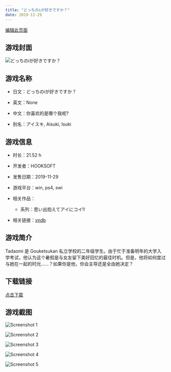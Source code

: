 ```yaml
---
title: "どっちのiが好きですか？"
date: 2019-11-29
---
```

[编辑此页面](https://github.com/ACG-3/ADV3-source/blob/main/source/_posts/games/%E6%80%9D%E3%81%84%E5%87%BA%E6%8A%B1%E3%81%88%E3%81%A6%E3%82%A2%E3%82%A4%E3%81%AB%E3%82%B3%E3%82%A4%21%21.md)

## 游戏封面

![どっちのiが好きですか？](https%3A//pan.timero.xyz/onedrive/img_lib_001/%E6%80%9D%E3%81%84%E5%87%BA%E6%8A%B1%E3%81%88%E3%81%A6%E3%82%A2%E3%82%A4%E3%81%AB%E3%82%B3%E3%82%A4%21%21_cover.avif)


## 游戏名称

- 日文：どっちのiが好きですか？
- 英文：None
- 中文：你喜欢的是哪个我呢?

- 别名：アイスキ, Aisuki, Isuki


## 游戏信息

- 时长：21.52 h
- 开发者：HOOKSOFT
- 发售日期：2019-11-29
- 游戏平台：win, ps4, swi
- 相关作品：
   - 系列：思い出抱えてアイにコイ!!

- 相关链接：[vndb](https://vndb.org/v25999)


## 游戏简介

Tadaomi 是 Gouketsukan 私立学校的二年级学生。由于忙于准备明年的大学入学考试，他认为这个暑假是与女友留下美好回忆的最佳时机。但是，他将如何度过与她在一起的时光......？如果你是他，你会主导还是全由她决定？




## 下载链接

[点击下载](https://pan.timero.xyz/onedrive/adv_lib_001/%E6%80%9D%E3%81%84%E5%87%BA%E6%8A%B1%E3%81%88%E3%81%A6%E3%82%A2%E3%82%A4%E3%81%AB%E3%82%B3%E3%82%A4%21%21)


## 游戏截图


![Screenshot 1](https%3A//pan.timero.xyz/onedrive/img_lib_001/%E6%80%9D%E3%81%84%E5%87%BA%E6%8A%B1%E3%81%88%E3%81%A6%E3%82%A2%E3%82%A4%E3%81%AB%E3%82%B3%E3%82%A4%21%21_Screenshot_1.avif)

![Screenshot 2](https%3A//pan.timero.xyz/onedrive/img_lib_001/%E6%80%9D%E3%81%84%E5%87%BA%E6%8A%B1%E3%81%88%E3%81%A6%E3%82%A2%E3%82%A4%E3%81%AB%E3%82%B3%E3%82%A4%21%21_Screenshot_2.avif)

![Screenshot 3](https%3A//pan.timero.xyz/onedrive/img_lib_001/%E6%80%9D%E3%81%84%E5%87%BA%E6%8A%B1%E3%81%88%E3%81%A6%E3%82%A2%E3%82%A4%E3%81%AB%E3%82%B3%E3%82%A4%21%21_Screenshot_3.avif)

![Screenshot 4](https%3A//pan.timero.xyz/onedrive/img_lib_001/%E6%80%9D%E3%81%84%E5%87%BA%E6%8A%B1%E3%81%88%E3%81%A6%E3%82%A2%E3%82%A4%E3%81%AB%E3%82%B3%E3%82%A4%21%21_Screenshot_4.avif)

![Screenshot 5](https%3A//pan.timero.xyz/onedrive/img_lib_001/%E6%80%9D%E3%81%84%E5%87%BA%E6%8A%B1%E3%81%88%E3%81%A6%E3%82%A2%E3%82%A4%E3%81%AB%E3%82%B3%E3%82%A4%21%21_Screenshot_5.avif)

